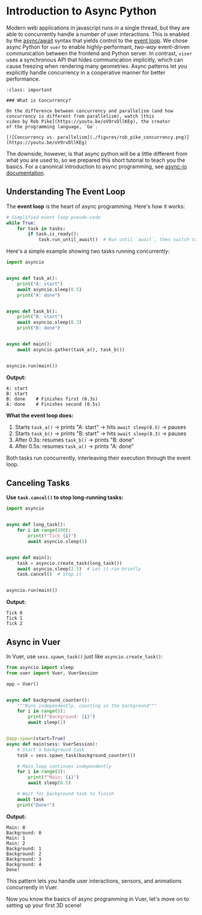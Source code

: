 # Introduction to Async Python

Modern web applications in javascript runs in a single thread, but they are
able to concurrently handle a number of user interactions. This is enabled by
the [async/await](https://realpython.com/python-async-io/#async-await) syntax
that yields control to the [event loop](https://realpython.com/python-async-io/#event-loop).
We chose async Python for `vuer` to enable highly-performant, *two-way*
event-driven communication between the frontend and Python server. In contrast,
`viser` uses a synchronous API that hides communication implicitly, which can
cause freezing when rendering many geometries. Async patterns let you explicitly
handle concurrency in a cooperative manner for better performance.

```{admonition} Read This First
:class: important

### What is Concurrency?

On the difference between concurrency and parallelism (and how
concurrency is different from parallelism), watch [this
video by Rob Pike](https://youtu.be/oV9rvDllKEg), the creator
of the programming language, `Go`.

[![Concurrency vs. parallelism](./figures/rob_pike_concurrency.png)](https://youtu.be/oV9rvDllKEg)
```

The downside, however, is that async python will be a little different from
what you are used to, so we prepared this short tutorial to teach you the
basics. For a canonical introduction to async programming,
see [async-io documentation](https://realpython.com/async-io-python/).

## Understanding The Event Loop

The **event loop** is the heart of async programming. Here's how it works:

```python
# Simplified event loop pseudo-code
while True:
    for task in tasks:
        if task.is_ready():
            task.run_until_await()  # Run until `await`, then switch to next task
```

Here's a simple example showing two tasks running concurrently:

```python
import asyncio


async def task_a():
    print("A: start")
    await asyncio.sleep(0.5)
    print("A: done")


async def task_b():
    print("B: start")
    await asyncio.sleep(0.3)
    print("B: done")


async def main():
    await asyncio.gather(task_a(), task_b())


asyncio.run(main())
```

**Output:**

```
A: start
B: start
B: done    # Finishes first (0.3s)
A: done    # Finishes second (0.5s)
```

**What the event loop does:**

1. Starts `task_a()` → prints "A: start" → hits `await sleep(0.5)` → pauses
2. Starts `task_b()` → prints "B: start" → hits `await sleep(0.3)` → pauses
3. After 0.3s: resumes `task_b()` → prints "B: done"
4. After 0.5s: resumes `task_a()` → prints "A: done"

Both tasks run concurrently, interleaving their execution through the event loop.

## Canceling Tasks

**Use `task.cancel()` to stop long-running tasks:**

```python
import asyncio


async def long_task():
    for i in range(100):
        print(f"Tick {i}")
        await asyncio.sleep(1)


async def main():
    task = asyncio.create_task(long_task())
    await asyncio.sleep(2.5)  # Let it run briefly
    task.cancel()  # Stop it


asyncio.run(main())
```

**Output:**

```
Tick 0
Tick 1
Tick 2
```

## Async in Vuer

In Vuer, use `sess.spawn_task()` just like `asyncio.create_task()`:

```python
from asyncio import sleep
from vuer import Vuer, VuerSession

app = Vuer()


async def background_counter():
    """Runs independently, counting in the background"""
    for i in range(5):
        print(f"Background: {i}")
        await sleep(1)


@app.spawn(start=True)
async def main(sess: VuerSession):
    # Start a background task
    task = sess.spawn_task(background_counter())

    # Main loop continues independently
    for i in range(3):
        print(f"Main: {i}")
        await sleep(0.5)

    # Wait for background task to finish
    await task
    print("Done!")
```

**Output:**

```
Main: 0
Background: 0
Main: 1
Main: 2
Background: 1
Background: 2
Background: 3
Background: 4
Done!
```

This pattern lets you handle user interactions, sensors,
and animations concurrently in Vuer.

Now you know the basics of async programming in Vuer, let's 
move on to setting up your first 3D scene!
